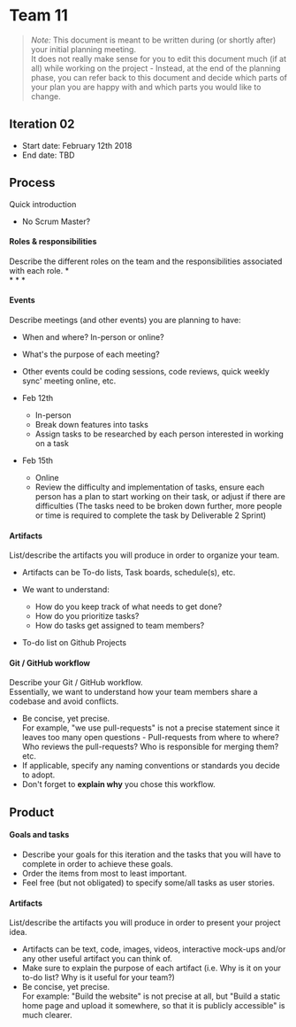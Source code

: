 # Team 11

 > _Note:_ This document is meant to be written during (or shortly after) your initial planning meeting.     
 > It does not really make sense for you to edit this document much (if at all) while working on the project - Instead, at the end of the planning phase, you can refer back to this document and decide which parts of your plan you are happy with and which parts you would like to change.


## Iteration 02

 * Start date: February 12th 2018
 * End date: TBD

## Process

Quick introduction
 
 * No Scrum Master?

#### Roles & responsibilities

Describe the different roles on the team and the responsibilities associated with each role.
 *  
 * 
 *
 *

#### Events

Describe meetings (and other events) you are planning to have:

 * When and where? In-person or online?
 * What's the purpose of each meeting?
 * Other events could be coding sessions, code reviews, quick weekly sync' meeting online, etc.

 * Feb 12th 
	* In-person
 	* Break down features into tasks
	* Assign tasks to be researched by each person interested in working on a task
 * Feb 15th 
	* Online
	* Review the difficulty and implementation of tasks, ensure each person has a plan to start working on their task, or adjust if there are difficulties (The tasks need to be broken down further, more people or time is required to complete the task by Deliverable 2 Sprint)


#### Artifacts

List/describe the artifacts you will produce in order to organize your team.       

 * Artifacts can be To-do lists, Task boards, schedule(s), etc.
 * We want to understand:
   * How do you keep track of what needs to get done?
   * How do you prioritize tasks?
   * How do tasks get assigned to team members?
 
* To-do list on Github Projects 

#### Git / GitHub workflow

Describe your Git / GitHub workflow.     
Essentially, we want to understand how your team members share a codebase and avoid conflicts.

 * Be concise, yet precise.      
For example, "we use pull-requests" is not a precise statement since it leaves too many open questions - Pull-requests from where to where? Who reviews the pull-requests? Who is responsible for merging them? etc.
 * If applicable, specify any naming conventions or standards you decide to adopt.
 * Don't forget to **explain why** you chose this workflow.



## Product

#### Goals and tasks

 * Describe your goals for this iteration and the tasks that you will have to complete in order to achieve these goals.
 * Order the items from most to least important.
 * Feel free (but not obligated) to specify some/all tasks as user stories.

#### Artifacts

List/describe the artifacts you will produce in order to present your project idea.

 * Artifacts can be text, code, images, videos, interactive mock-ups and/or any other useful artifact you can think of.
 * Make sure to explain the purpose of each artifact (i.e. Why is it on your to-do list? Why is it useful for your team?)
 * Be concise, yet precise.         
   For example: "Build the website" is not precise at all, but "Build a static home page and upload it somewhere, so that it is publicly accessible" is much clearer.


